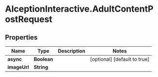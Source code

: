 # AIceptionInteractive.AdultContentPostRequest

## Properties

Name | Type | Description | Notes
------------ | ------------- | ------------- | -------------
**async** | **Boolean** |  | [optional] [default to true]
**imageUrl** | **String** |  | 


